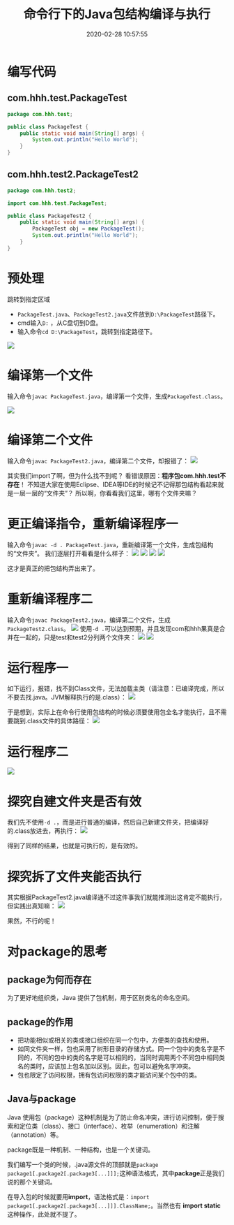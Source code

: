 ﻿---
title: 命令行下的Java包结构编译与执行
date: 2020-02-28 10:57:55
summary: 本文分享命令行下的Java包结构编译与执行的方法。
tags:
- Java
categories:
- Java
---

# 编写代码

## com.hhh.test.PackageTest

```java
package com.hhh.test;

public class PackageTest {
    public static void main(String[] args) {
        System.out.println("Hello World");
    }
}
```
## com.hhh.test2.PackageTest2
```java
package com.hhh.test2;

import com.hhh.test.PackageTest;

public class PackageTest2 {
    public static void main(String[] args) {
        PackageTest obj = new PackageTest();
        System.out.println("Hello World");
    }
}
```

# 预处理

跳转到指定区域
- `PackageTest.java`、`PackageTest2.java`文件放到`D:\PackageTest`路径下。
- cmd输入`D:` ，从C盘切到D盘。
- 输入命令`cd D:\PackageTest`，跳转到指定路径下。

![](../../../images/软件开发/Java/命令行下的Java包结构编译与执行/1.png)

# 编译第一个文件

输入命令`javac PackageTest.java`，编译第一个文件，生成`PackageTest.class`。

![](../../../images/软件开发/Java/命令行下的Java包结构编译与执行/2.png)

# 编译第二个文件

输入命令`javac PackageTest2.java`，编译第二个文件，却报错了：
![](../../../images/软件开发/Java/命令行下的Java包结构编译与执行/3.png)

其实我们import了啊，但为什么找不到呢？
看错误原因：**程序包com.hhh.test不存在**！
不知道大家在使用Eclipse、IDEA等IDE的时候记不记得那包结构看起来就是一层一层的“文件夹”？
所以啊，你看看我们这里，哪有个文件夹嘛？

# 更正编译指令，重新编译程序一

输入命令`javac -d . PackageTest.java`，重新编译第一个文件，生成包结构的“文件夹”。
我们逐层打开看看是什么样子：
![](../../../images/软件开发/Java/命令行下的Java包结构编译与执行/4.png)
![](../../../images/软件开发/Java/命令行下的Java包结构编译与执行/5.png)
![](../../../images/软件开发/Java/命令行下的Java包结构编译与执行/6.png)
![](../../../images/软件开发/Java/命令行下的Java包结构编译与执行/7.png)

这才是真正的把包结构弄出来了。

# 重新编译程序二

输入命令`javac PackageTest2.java`，编译第二个文件，生成`PackageTest2.class`。
![](../../../images/软件开发/Java/命令行下的Java包结构编译与执行/8.png)
使用`-d .`可以达到预期，并且发现com和hhh果真是合并在一起的，只是test和test2分列两个文件夹：
![](../../../images/软件开发/Java/命令行下的Java包结构编译与执行/9.png)
![](../../../images/软件开发/Java/命令行下的Java包结构编译与执行/10.png)

# 运行程序一

如下运行，报错，找不到Class文件，无法加载主类（请注意：已编译完成，所以不要去找.java。JVM解释执行的是.class）：
![](../../../images/软件开发/Java/命令行下的Java包结构编译与执行/11.png)

于是想到，实际上在命令行使用包结构的时候必须要使用包全名才能执行，且不需要跳到.class文件的具体路径：
![](../../../images/软件开发/Java/命令行下的Java包结构编译与执行/12.png)

# 运行程序二

![](../../../images/软件开发/Java/命令行下的Java包结构编译与执行/13.png)

# 探究自建文件夹是否有效

我们先不使用`-d .`，而是进行普通的编译，然后自己新建文件夹，把编译好的.class放进去，再执行：
![](../../../images/软件开发/Java/命令行下的Java包结构编译与执行/14.png)

得到了同样的结果，也就是可执行的，是有效的。

# 探究拆了文件夹能否执行

其实根据PackageTest2.java编译通不过这件事我们就能推测出这肯定不能执行，但实践出真知嘛：
![](../../../images/软件开发/Java/命令行下的Java包结构编译与执行/15.png)

果然，不行的呢！

# 对package的思考

## package为何而存在

为了更好地组织类，Java 提供了包机制，用于区别类名的命名空间。

## package的作用

- 把功能相似或相关的类或接口组织在同一个包中，方便类的查找和使用。
- 如同文件夹一样，包也采用了树形目录的存储方式。同一个包中的类名字是不同的，不同的包中的类的名字是可以相同的，当同时调用两个不同包中相同类名的类时，应该加上包名加以区别。因此，包可以避免名字冲突。
- 包也限定了访问权限，拥有包访问权限的类才能访问某个包中的类。

## Java与package

Java 使用包（package）这种机制是为了防止命名冲突，进行访问控制，便于搜索和定位类（class）、接口（interface）、枚举（enumeration）和注解（annotation）等。

package既是一种机制、一种结构，也是一个关键词。

我们编写一个类的时候，.java源文件的顶部就是`package package1[.package2[.package3[...]]];`这种语法格式，其中**package**正是我们说的那个关键词。 

在导入包的时候就要用**import**，语法格式是：`import package1[.package2[.package3[...]]].ClassName;`。当然也有 **import static** 这种操作，此处就不提了。
